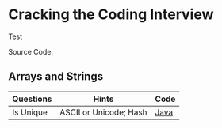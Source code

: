 # Cracking the Coding Interview
Test

Source Code:

## Arrays and Strings

| Questions | Hints                 | Code |
| --------- | ----------------------| -----|
| Is Unique | ASCII or Unicode; Hash| [Java](src/Q1_Arrays_and_Strings/Q1_1_IsUnique) |

